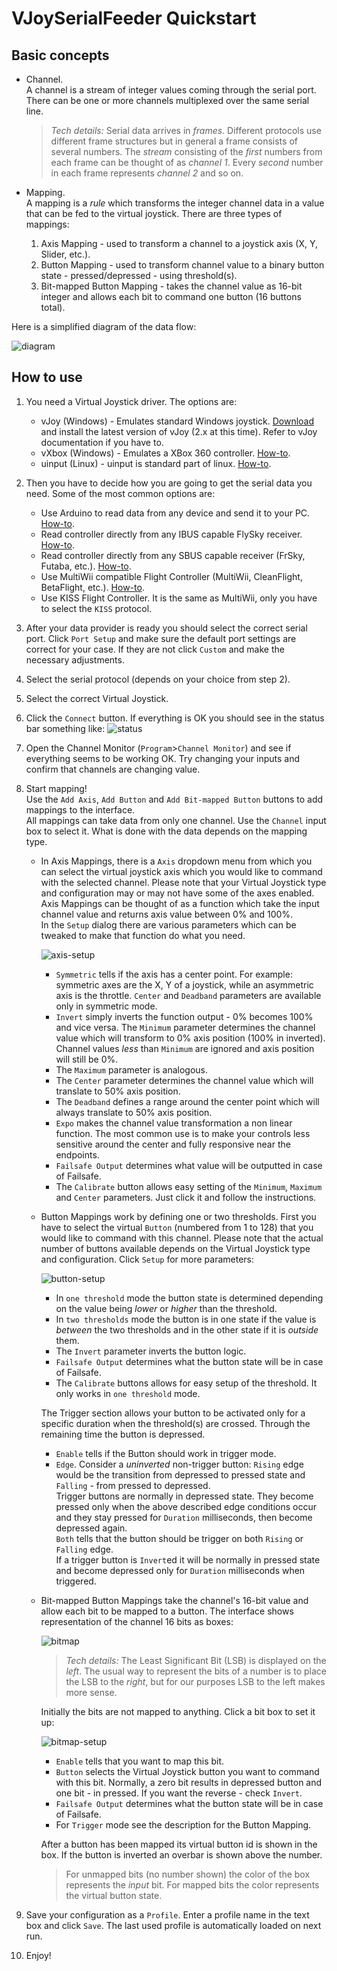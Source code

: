 # VJoySerialFeeder Quickstart #
## Basic concepts ##

* Channel.\
   A channel is a stream of integer values coming through the serial port. There can be one or more channels multiplexed over the same serial line.
   > _Tech details:_ Serial data arrives in _frames_. Different protocols use different frame structures but in general a frame consists of several numbers. The _stream_ consisting of the _first_ numbers from each frame can be thought of as _channel 1_. Every _second_ number in each frame represents _channel 2_ and so on.

* Mapping.\
A mapping is a _rule_ which transforms the integer channel data in a value that can be fed to the virtual joystick. There are three types of mappings:
  1. Axis Mapping - used to transform a channel to a joystick axis (X, Y, Slider, etc.).
  2. Button Mapping - used to transform channel value to a binary button state - pressed/depressed - using threshold(s).
  3. Bit-mapped Button Mapping - takes the channel value as 16-bit integer and allows each bit to command one button (16 buttons total).

Here is a simplified diagram of the data flow:

![diagram](images/overview-diagram.png)
## How to use ##
1. You need a Virtual Joystick driver. The options are:
   * vJoy (Windows) - Emulates standard Windows joystick. [Download](https://sourceforge.net/projects/vjoystick/files/latest/download) and install the latest version of vJoy (2.x at this time). Refer to vJoy documentation if you have to.
   * vXbox (Windows) - Emulates a XBox 360 controller. [How-to](vXbox.md).
   * uinput (Linux) - uinput is standard part of linux. [How-to](Linux.md).

2. Then you have to decide how you are going to get the serial data you need. Some of the most common options are:
   * Use Arduino to read data from any device and send it to your PC. [How-to](Arduino.md).
   * Read controller directly from any IBUS capable FlySky receiver. [How-to](FlySky.md).
   * Read controller directly from any SBUS capable receiver (FrSky, Futaba, etc.). [How-to](Sbus.md).
   * Use MultiWii compatible Flight Controller (MultiWii, CleanFlight, BetaFlight, etc.). [How-to](MultiWii.md).
   * Use KISS Flight Controller. It is the same as MultiWii, only you have to select the `KISS` protocol.

3. After your data provider is ready you should select the correct serial port. Click `Port Setup` and make sure the default port settings are correct for your case. If they are not click `Custom` and make the necessary adjustments.

4. Select the serial protocol (depends on your choice from step 2).

5. Select the correct Virtual Joystick.

6. Click the `Connect` button. If everything is OK you should see in the status bar something like:
![status](images/statusbar.png)

7. Open the Channel Monitor (`Program`>`Channel Monitor`) and see if everything seems to be working OK. Try changing your inputs and confirm that channels are changing value.

8. Start mapping!\
   Use the `Add Axis`,  `Add Button` and `Add Bit-mapped Button` buttons to add mappings to the interface.\
   All mappings can take data from only one channel. Use the `Channel` input box to select it. What is done with the data depends on the mapping type.
   * In Axis Mappings, there is a `Axis` dropdown menu from which you can select the virtual joystick axis which you would like to command with the selected channel. Please note that your Virtual Joystick type and configuration may or may not have some of the axes enabled.
      Axis Mappings can be thought of as a function which take the input channel value and returns axis value between 0% and 100%.\
      In the `Setup` dialog there are various parameters which can be tweaked to make that function do what you need.

      ![axis-setup](images/axis-setup.png)

      * `Symmetric` tells if the axis has a center point. For example: symmetric axes are the X, Y of a joystick, while an asymmetric axis is the throttle. `Center` and `Deadband` parameters are available only in symmetric mode.
      * `Invert` simply inverts the function output - 0% becomes 100% and vice versa.
      The `Minimum` parameter determines the channel value which will transform to 0% axis position (100% in inverted). Channel values _less_ than `Minimum` are ignored and axis position will still be 0%.
      * The `Maximum` parameter is analogous.
      * The `Center` parameter determines the channel value which will translate to 50% axis position.
      * The `Deadband` defines a range around the center point which will always translate to 50% axis position.
      * `Expo` makes the channel value transformation a non linear function. The most common use is to make your controls less sensitive around the center and fully responsive near the endpoints.
	  * `Failsafe Output` determines what value will be outputted in case of Failsafe.
      * The `Calibrate` button allows easy setting of the `Minimum`, `Maximum` and `Center` parameters. Just click it and follow the instructions.

   * Button Mappings work by defining one or two thresholds. First you have to select the virtual `Button` (numbered from 1 to 128) that you would like to command with this channel. Please note that the actual number of buttons available depends on the Virtual Joystick type and configuration.
      Click `Setup` for more parameters:

      ![button-setup](images/button-setup.png)

      * In `one threshold` mode the button state is determined depending on the value being _lower_ or _higher_ than the threshold.
      * In `two thresholds` mode the button is in one state if the value is _between_ the two thresholds and in the other state if it is _outside_ them.
      * The `Invert` parameter inverts the button logic.
	  * `Failsafe Output` determines what the button state will be in case of Failsafe.
      * The `Calibrate` buttons allows for easy setup of the threshold. It only works in `one threshold` mode.

      The Trigger section allows your button to be activated only for a specific duration
      when the threshold(s) are crossed. Through the remaining time the button is depressed.

      * `Enable` tells if the Button should work in trigger mode.
      * `Edge`. Consider a _uninverted_
	    non-trigger button: `Rising` edge would be the transition
	    from depressed to pressed state and `Falling` - from pressed to depressed.\
	    Trigger buttons are normally in depressed state. They become pressed only
	    when the above described edge conditions occur and they stay pressed for
	    `Duration` milliseconds, then become depressed again.\
	    `Both` tells that the button should be trigger on both `Rising` or `Falling`
	    edge.\
	    If a trigger button is `Invert`ed it will be normally in pressed state
	    and become depressed only for `Duration` milliseconds when triggered.


   * Bit-mapped Button Mappings take the channel's 16-bit value and allow each bit to be mapped to a button. The interface shows representation of the channel 16 bits as boxes:

      ![bitmap](images/bitmap.png)

      > _Tech details:_ The Least Significant Bit (LSB) is displayed on the _left_. The usual way to represent the bits of a number is to place the LSB to the _right_, but for our purposes LSB to the left makes more sense.

      Initially the bits are not mapped to anything. Click a bit box to set it up:

      ![bitmap-setup](images/bitmap-setup.png)

      * `Enable` tells that you want to map this bit.
      * `Button` selects the Virtual Joystick button you want to command with this bit.
        Normally, a zero bit results in depressed button and one bit - in pressed. If you want the reverse - check `Invert`.
	  * `Failsafe Output` determines what the button state will be in case of Failsafe.
	  * For `Trigger` mode see the description for the Button Mapping.

      After a button has been mapped its virtual button id is shown in the box. If the button is inverted an overbar is shown above the number.

      > For unmapped bits (no number shown) the color of the box represents the _input_ bit. For mapped bits the color represents the virtual button state.

9. Save your configuration as a `Profile`. Enter a profile name in the text box and click `Save`. The last used profile is automatically loaded on next run.

10. Enjoy!
